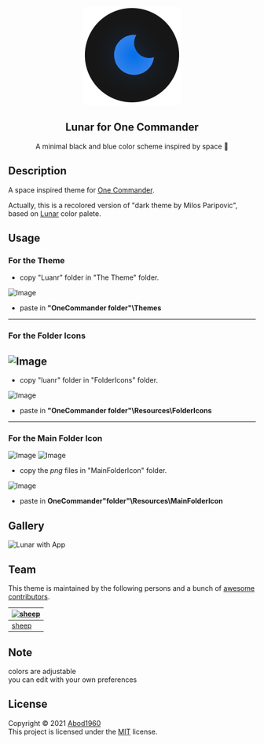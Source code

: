 <p align="center">
    <img src="https://github.com/lunar-theme/lunar-theme/raw/main/assets/icon-rounded.png" />
    <h2 align="center">Lunar for One Commander</h2>
</p>

<p align="center">A minimal black and blue color scheme inspired by space 🚀</p>

##  Description

A space inspired theme for [One Commander](http://www.onecommander.com).
 
Actually, this is a recolored version of "dark theme by Milos Paripovic", based on [Lunar](https://lunar-theme.github.io) color palete.

## Usage


### For the Theme


- copy "Luanr" folder in "The Theme" folder.

![Image](https://i.imgur.com/p9GgQe5.jpg)

- paste in **"OneCommander folder"\Themes**

---
### For the Folder Icons


![Image](https://i.imgur.com/EVQ5qqt.png)
---
- copy "luanr" folder in "FolderIcons" folder.

![Image](https://i.imgur.com/zg6839l.jpg)

- paste in **"OneCommander folder"\Resources\FolderIcons**

---
### For the Main Folder Icon

![Image](https://i.imgur.com/U12aZ1p.png)    ![Image](https://i.imgur.com/oVCZ4LJ.png)

- copy the *png* files in "MainFolderIcon" folder.

![Image](https://i.imgur.com/SliqlSz.jpg)

- paste in **OneCommander"folder"\Resources\MainFolderIcon**

## Gallery

![Lunar with App](https://i.imgur.com/m9u0OTW.jpg)

## Team

This theme is maintained by the following persons and a bunch of [awesome contributors](https://github.com/lunar-theme/template/graphs/contributors).

[![sheep](https://avatars.githubusercontent.com/u/68562536?v=4)](https://github.com/sheeepdev) |
--- |
[sheep](https://github.com/sheeepdev) |


##  Note

colors are adjustable<br>
you can edit with your own preferences 

##  License

Copyright © 2021 [Abod1960](https://github.com/Abod1960)<br />
This project is licensed under the [MIT](https://github.com/Abod1960/One-Commander-Paper-Theme/blob/main/LICENSE) license.




